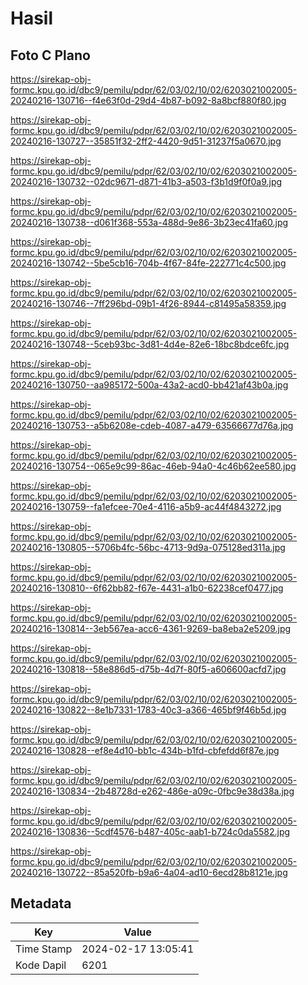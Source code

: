 # Hasil

## Foto C Plano

https://sirekap-obj-formc.kpu.go.id/dbc9/pemilu/pdpr/62/03/02/10/02/6203021002005-20240216-130716--f4e63f0d-29d4-4b87-b092-8a8bcf880f80.jpg

https://sirekap-obj-formc.kpu.go.id/dbc9/pemilu/pdpr/62/03/02/10/02/6203021002005-20240216-130727--35851f32-2ff2-4420-9d51-31237f5a0670.jpg

https://sirekap-obj-formc.kpu.go.id/dbc9/pemilu/pdpr/62/03/02/10/02/6203021002005-20240216-130732--02dc9671-d871-41b3-a503-f3b1d9f0f0a9.jpg

https://sirekap-obj-formc.kpu.go.id/dbc9/pemilu/pdpr/62/03/02/10/02/6203021002005-20240216-130738--d061f368-553a-488d-9e86-3b23ec41fa60.jpg

https://sirekap-obj-formc.kpu.go.id/dbc9/pemilu/pdpr/62/03/02/10/02/6203021002005-20240216-130742--5be5cb16-704b-4f67-84fe-222771c4c500.jpg

https://sirekap-obj-formc.kpu.go.id/dbc9/pemilu/pdpr/62/03/02/10/02/6203021002005-20240216-130746--7ff296bd-09b1-4f26-8944-c81495a58359.jpg

https://sirekap-obj-formc.kpu.go.id/dbc9/pemilu/pdpr/62/03/02/10/02/6203021002005-20240216-130748--5ceb93bc-3d81-4d4e-82e6-18bc8bdce6fc.jpg

https://sirekap-obj-formc.kpu.go.id/dbc9/pemilu/pdpr/62/03/02/10/02/6203021002005-20240216-130750--aa985172-500a-43a2-acd0-bb421af43b0a.jpg

https://sirekap-obj-formc.kpu.go.id/dbc9/pemilu/pdpr/62/03/02/10/02/6203021002005-20240216-130753--a5b6208e-cdeb-4087-a479-63566677d76a.jpg

https://sirekap-obj-formc.kpu.go.id/dbc9/pemilu/pdpr/62/03/02/10/02/6203021002005-20240216-130754--065e9c99-86ac-46eb-94a0-4c46b62ee580.jpg

https://sirekap-obj-formc.kpu.go.id/dbc9/pemilu/pdpr/62/03/02/10/02/6203021002005-20240216-130759--fa1efcee-70e4-4116-a5b9-ac44f4843272.jpg

https://sirekap-obj-formc.kpu.go.id/dbc9/pemilu/pdpr/62/03/02/10/02/6203021002005-20240216-130805--5706b4fc-56bc-4713-9d9a-075128ed311a.jpg

https://sirekap-obj-formc.kpu.go.id/dbc9/pemilu/pdpr/62/03/02/10/02/6203021002005-20240216-130810--6f62bb82-f67e-4431-a1b0-62238cef0477.jpg

https://sirekap-obj-formc.kpu.go.id/dbc9/pemilu/pdpr/62/03/02/10/02/6203021002005-20240216-130814--3eb567ea-acc6-4361-9269-ba8eba2e5209.jpg

https://sirekap-obj-formc.kpu.go.id/dbc9/pemilu/pdpr/62/03/02/10/02/6203021002005-20240216-130818--58e886d5-d75b-4d7f-80f5-a606600acfd7.jpg

https://sirekap-obj-formc.kpu.go.id/dbc9/pemilu/pdpr/62/03/02/10/02/6203021002005-20240216-130822--8e1b7331-1783-40c3-a366-465bf9f46b5d.jpg

https://sirekap-obj-formc.kpu.go.id/dbc9/pemilu/pdpr/62/03/02/10/02/6203021002005-20240216-130828--ef8e4d10-bb1c-434b-b1fd-cbfefdd6f87e.jpg

https://sirekap-obj-formc.kpu.go.id/dbc9/pemilu/pdpr/62/03/02/10/02/6203021002005-20240216-130834--2b48728d-e262-486e-a09c-0fbc9e38d38a.jpg

https://sirekap-obj-formc.kpu.go.id/dbc9/pemilu/pdpr/62/03/02/10/02/6203021002005-20240216-130836--5cdf4576-b487-405c-aab1-b724c0da5582.jpg

https://sirekap-obj-formc.kpu.go.id/dbc9/pemilu/pdpr/62/03/02/10/02/6203021002005-20240216-130722--85a520fb-b9a6-4a04-ad10-6ecd28b8121e.jpg


## Metadata

| Key        | Value               |
| ---------- | ------------------- |
| Time Stamp | 2024-02-17 13:05:41 |
| Kode Dapil | 6201                |



